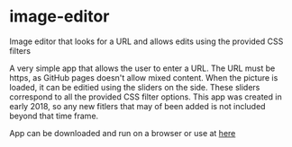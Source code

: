 # image-editor
Image editor that looks for a URL and allows edits using the provided CSS filters

  A very simple app that allows the user to enter a URL. The URL must be https, as GitHub pages doesn't allow mixed content. When the picture
is loaded, it can be editied using the sliders on the side. These sliders correspond to all the provided CSS filter options. This app was created
in early 2018, so any new fitlers that may of been added is not included beyond that time frame.

App can be downloaded and run on a browser or use at [here](https://jwong421.github.io/image-editor)
